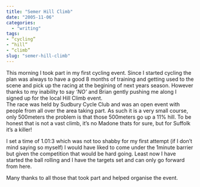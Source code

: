 ```yaml
---
title: "Semer Hill Climb"
date: "2005-11-06"
categories: 
  - "writing"
tags:
- “cycling”
- “hill”
- “climb”
slug: "semer-hill-climb"
---
```


This morning I took part in my first cycling event. Since I started cycling the plan was always to have a good 8 months of training and getting used to the scene and pick up the racing at the begining of next years season. However thanks to my inability to say _‘NO’_ and Brian gently pushing me along I signed up for the local Hill Climb event.  
The race was held by Sudbury Cycle Club and was an open event with people from all over the area taking part. As such it is a very small course, only 500meters the problem is that those 500meters go up a 11% hill. To be honest that is not a vast climb, it’s no Madone thats for sure, but for Suffolk it’s a killer!  

I set a time of 1.01:3 which was not too shabby for my first attempt (if I don’t mind saying so myself) I would have liked to come under the 1minute barrier but given the competition that would be hard going. Least now I have started the ball rolling and I have the targets set and can only go forward from here.  

Many thanks to all those that took part and helped organise the event.
